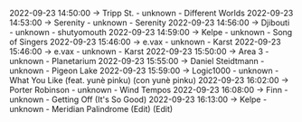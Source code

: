 2022-09-23 14:50:00 -> Tripp St. - unknown - Different Worlds
2022-09-23 14:53:00 -> Serenity - unknown - Serenity
2022-09-23 14:56:00 -> Djibouti - unknown - shutyomouth
2022-09-23 14:59:00 -> Kelpe - unknown - Song of Singers
2022-09-23 15:46:00 -> e.vax - unknown - Karst
2022-09-23 15:46:00 -> e.vax - unknown - Karst
2022-09-23 15:50:00 -> Area 3 - unknown - Planetarium
2022-09-23 15:55:00 -> Daniel Steidtmann - unknown - Pigeon Lake
2022-09-23 15:59:00 -> Logic1000 - unknown - What You Like (feat. yunè pinku) (con yunè pinku)
2022-09-23 16:02:00 -> Porter Robinson - unknown - Wind Tempos
2022-09-23 16:08:00 -> Finn - unknown - Getting Off (It's So Good)
2022-09-23 16:13:00 -> Kelpe - unknown - Meridian Palindrome (Edit) (Edit)
